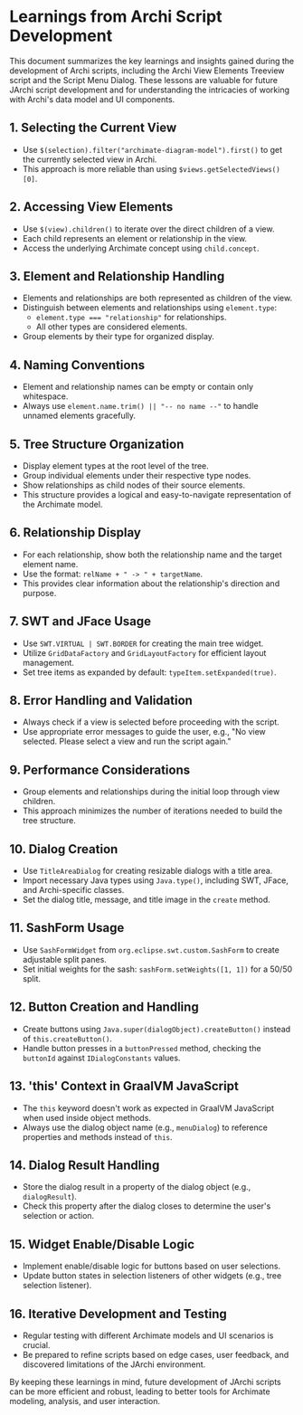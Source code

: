 # Learnings from Archi Script Development

This document summarizes the key learnings and insights gained during the development of Archi scripts, including the Archi View Elements Treeview script and the Script Menu Dialog. These lessons are valuable for future JArchi script development and for understanding the intricacies of working with Archi's data model and UI components.

## 1. Selecting the Current View

- Use `$(selection).filter("archimate-diagram-model").first()` to get the currently selected view in Archi.
- This approach is more reliable than using `$views.getSelectedViews()[0]`.

## 2. Accessing View Elements

- Use `$(view).children()` to iterate over the direct children of a view.
- Each child represents an element or relationship in the view.
- Access the underlying Archimate concept using `child.concept`.

## 3. Element and Relationship Handling

- Elements and relationships are both represented as children of the view.
- Distinguish between elements and relationships using `element.type`:
  - `element.type === "relationship"` for relationships.
  - All other types are considered elements.
- Group elements by their type for organized display.

## 4. Naming Conventions

- Element and relationship names can be empty or contain only whitespace.
- Always use `element.name.trim() || "-- no name --"` to handle unnamed elements gracefully.

## 5. Tree Structure Organization

- Display element types at the root level of the tree.
- Group individual elements under their respective type nodes.
- Show relationships as child nodes of their source elements.
- This structure provides a logical and easy-to-navigate representation of the Archimate model.

## 6. Relationship Display

- For each relationship, show both the relationship name and the target element name.
- Use the format: `relName + " -> " + targetName`.
- This provides clear information about the relationship's direction and purpose.

## 7. SWT and JFace Usage

- Use `SWT.VIRTUAL | SWT.BORDER` for creating the main tree widget.
- Utilize `GridDataFactory` and `GridLayoutFactory` for efficient layout management.
- Set tree items as expanded by default: `typeItem.setExpanded(true)`.

## 8. Error Handling and Validation

- Always check if a view is selected before proceeding with the script.
- Use appropriate error messages to guide the user, e.g., "No view selected. Please select a view and run the script again."

## 9. Performance Considerations

- Group elements and relationships during the initial loop through view children.
- This approach minimizes the number of iterations needed to build the tree structure.

## 10. Dialog Creation

- Use `TitleAreaDialog` for creating resizable dialogs with a title area.
- Import necessary Java types using `Java.type()`, including SWT, JFace, and Archi-specific classes.
- Set the dialog title, message, and title image in the `create` method.

## 11. SashForm Usage

- Use `SashFormWidget` from `org.eclipse.swt.custom.SashForm` to create adjustable split panes.
- Set initial weights for the sash: `sashForm.setWeights([1, 1])` for a 50/50 split.

## 12. Button Creation and Handling

- Create buttons using `Java.super(dialogObject).createButton()` instead of `this.createButton()`.
- Handle button presses in a `buttonPressed` method, checking the `buttonId` against `IDialogConstants` values.

## 13. 'this' Context in GraalVM JavaScript

- The `this` keyword doesn't work as expected in GraalVM JavaScript when used inside object methods.
- Always use the dialog object name (e.g., `menuDialog`) to reference properties and methods instead of `this`.

## 14. Dialog Result Handling

- Store the dialog result in a property of the dialog object (e.g., `dialogResult`).
- Check this property after the dialog closes to determine the user's selection or action.

## 15. Widget Enable/Disable Logic

- Implement enable/disable logic for buttons based on user selections.
- Update button states in selection listeners of other widgets (e.g., tree selection listener).

## 16. Iterative Development and Testing

- Regular testing with different Archimate models and UI scenarios is crucial.
- Be prepared to refine scripts based on edge cases, user feedback, and discovered limitations of the JArchi environment.

By keeping these learnings in mind, future development of JArchi scripts can be more efficient and robust, leading to better tools for Archimate modeling, analysis, and user interaction.
